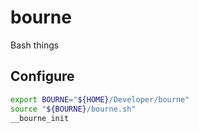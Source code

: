 # bourne
Bash things

## Configure

```bash
export BOURNE="${HOME}/Developer/bourne"
source "${BOURNE}/bourne.sh"
__bourne_init
```
